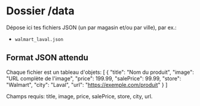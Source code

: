 # Dossier /data

Dépose ici tes fichiers JSON (un par magasin et/ou par ville), par ex.:
- `walmart_laval.json`

## Format JSON attendu
Chaque fichier est un tableau d'objets:
[
  {
    "title": "Nom du produit",
    "image": "URL complète de l'image",
    "price": 199.99,
    "salePrice": 99.99,
    "store": "Walmart",
    "city": "Laval",
    "url": "https://exemple.com/produit"
  }
]

Champs requis: title, image, price, salePrice, store, city, url.

